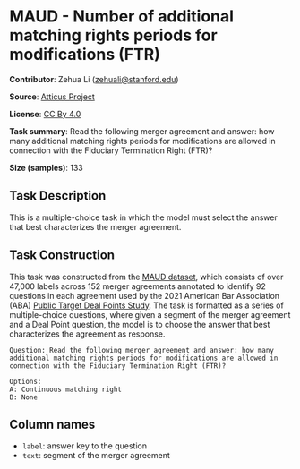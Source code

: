 # MAUD - Number of additional matching rights periods for modifications (FTR)

**Contributor**: Zehua Li (zehuali@stanford.edu)

**Source**: [Atticus Project](https://www.atticusprojectai.org/maud)

**License**: [CC By 4.0](https://creativecommons.org/licenses/by/4.0/)

**Task summary**: Read the following merger agreement and answer: how many additional matching rights periods for modifications are allowed in connection with the Fiduciary Termination Right (FTR)?

**Size (samples)**: 133

## Task Description

This is a multiple-choice task in which the model must select the answer that best characterizes the merger agreement.

## Task Construction

This task was constructed from the [MAUD dataset](https://www.atticusprojectai.org/maud), which consists of over 47,000 labels across 152 merger agreements annotated to identify 92 questions in each agreement used by the 2021 American Bar Association (ABA) [Public Target Deal Points Study](https://www.americanbar.org/groups/business_law/committees/ma/deal_points/). The task is formatted as a series of multiple-choice questions, where given a segment of the merger agreement and a Deal Point question, the model is to choose the answer that best characterizes the agreement as response.

```text
Question: Read the following merger agreement and answer: how many additional matching rights periods for modifications are allowed in connection with the Fiduciary Termination Right (FTR)?
```

```text
Options:
A: Continuous matching right
B: None
```

## Column names

- `label`: answer key to the question
- `text`: segment of the merger agreement
